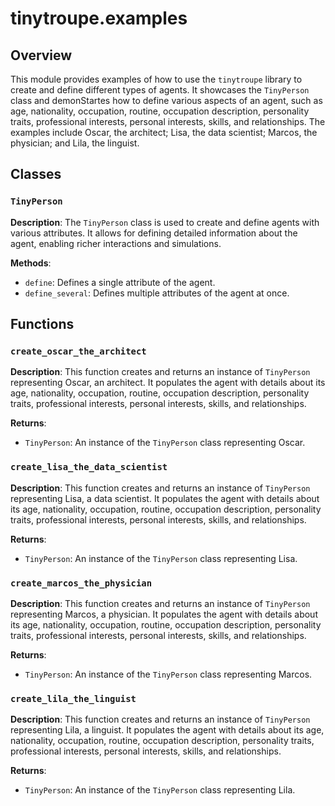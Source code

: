 # tinytroupe.examples

## Overview

This module provides examples of how to use the `tinytroupe` library to create and define different types of agents.  It showcases the `TinyPerson` class and demonStartes how to define various aspects of an agent, such as age, nationality, occupation, routine, occupation description, personality traits, professional interests, personal interests, skills, and relationships.  The examples include Oscar, the architect; Lisa, the data scientist; Marcos, the physician; and Lila, the linguist.


## Classes

### `TinyPerson`

**Description**: The `TinyPerson` class is used to create and define agents with various attributes.  It allows for defining detailed information about the agent, enabling richer interactions and simulations.

**Methods**:

- `define`: Defines a single attribute of the agent.
- `define_several`: Defines multiple attributes of the agent at once.


## Functions

### `create_oscar_the_architect`

**Description**: This function creates and returns an instance of `TinyPerson` representing Oscar, an architect.  It populates the agent with details about its age, nationality, occupation, routine, occupation description, personality traits, professional interests, personal interests, skills, and relationships.

**Returns**:
- `TinyPerson`: An instance of the `TinyPerson` class representing Oscar.

### `create_lisa_the_data_scientist`

**Description**: This function creates and returns an instance of `TinyPerson` representing Lisa, a data scientist.  It populates the agent with details about its age, nationality, occupation, routine, occupation description, personality traits, professional interests, personal interests, skills, and relationships.

**Returns**:
- `TinyPerson`: An instance of the `TinyPerson` class representing Lisa.


### `create_marcos_the_physician`

**Description**: This function creates and returns an instance of `TinyPerson` representing Marcos, a physician.  It populates the agent with details about its age, nationality, occupation, routine, occupation description, personality traits, professional interests, personal interests, skills, and relationships.

**Returns**:
- `TinyPerson`: An instance of the `TinyPerson` class representing Marcos.


### `create_lila_the_linguist`

**Description**: This function creates and returns an instance of `TinyPerson` representing Lila, a linguist. It populates the agent with details about its age, nationality, occupation, routine, occupation description, personality traits, professional interests, personal interests, skills, and relationships.

**Returns**:
- `TinyPerson`: An instance of the `TinyPerson` class representing Lila.